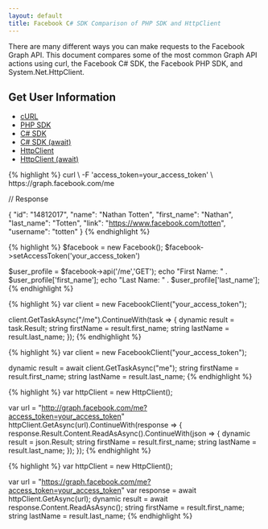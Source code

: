 ```yaml
---
layout: default
title: Facebook C# SDK Comparison of PHP SDK and HttpClient
---
```


There are many different ways you can make requests to the Facebook Graph API. This document compares some of the most common Graph API actions using curl, the Facebook C# SDK, the Facebook PHP SDK, and System.Net.HttpClient.

## Get User Information

<ul class="nav nav-tabs">
 	<li class="active"><a href="#curlA" data-toggle="tab">cURL</a></li>
	<li><a href="#phpA" data-toggle="tab">PHP SDK</a></li>
	<li><a href="#csharp4A" data-toggle="tab">C# SDK</a></li>
	<li><a href="#csharp45A" data-toggle="tab">C# SDK (await)</a></li>
	<li><a href="#httpclient4A" data-toggle="tab">HttpClient</a></li>
	<li><a href="#httpclient45A" data-toggle="tab">HttpClient (await)</a></li>
</ul>
 
<div class="tab-content">
	<div class="curl-1 active">
{% highlight %}
curl \
	-F 'access_token=your_access_token' \
	https://graph.facebook.com/me

// Response

{
	"id": "14812017", 
	"name": "Nathan Totten", 
	"first_name": "Nathan", 
	"last_name": "Totten", 
	"link": "https://www.facebook.com/totten", 
	"username": "totten"
}
{% endhighlight %}
	</div>
	<div class="php-1 active">
{% highlight %}
$facebook = new Facebook();
$facebook->setAccessToken('your_access_token')

$user_profile = $facebook->api('/me','GET');
echo "First Name: " . $user_profile['first_name'];
echo "Last Name: " . $user_profile['last_name'];
{% endhighlight %}
	</div>
	<div class="csharp4-1 active">
{% highlight %}
var client = new FacebookClient("your_access_token");

client.GetTaskAsync("/me").ContinueWith(task =>
{
	dynamic result = task.Result;
	string firstName = result.first_name;
	string lastName = result.last_name;
});
{% endhighlight %}
	</div>
	<div class="csharp45-1 active">
{% highlight %}
var client = new FacebookClient("your_access_token");

dynamic result = await client.GetTaskAsync("me");
string firstName = result.first_name;
string lastName = result.last_name;
{% endhighlight %}
	</div>
	<div class="httpclient45-1 active">
{% highlight %}
var httpClient = new HttpClient();

var url = "http://graph.facebook.com/me?access_token=your_access_token"
httpClient.GetAsync(url).ContinueWith(response =>
{
		response.Result.Content.ReadAsAsync<JsonObject>().ContinueWith(json =>
		{
				dynamic result = json.Result;
				string firstName = result.first_name;
				string lastName = result.last_name;
		});
});
{% endhighlight %}
	</div>
	<div class="httpclient45-1 active">
{% highlight %}
var httpClient = new HttpClient();

var url = "https://graph.facebook.com/me?access_token=your_access_token"
var response = await httpClient.GetAsync(url);
dynamic result = await response.Content.ReadAsAsync<JsonObject>();
string firstName = result.first_name;
string lastName = result.last_name;
{% endhighlight %}
	</div>
</div>












</div>